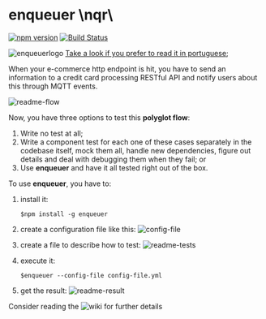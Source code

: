 # enqueuer \nqr\
[![npm version](https://badge.fury.io/js/enqueuer.svg)](https://badge.fury.io/js/enqueuer) [![Build Status](https://travis-ci.org/lopidio/enqueuer.svg?branch=develop)](https://travis-ci.org/lopidio/enqueuer)

![enqueuerlogo](https://github.com/lopidio/enqueuer/blob/develop/docs/logo/fullLogo1.png "Enqueuer Logo")
[Take a look if you prefer to read it in portuguese](/README-PT_BR.md);

When your e-commerce http endpoint is hit, you have to send an information to a credit card processing RESTful API and notify users about this through MQTT events.

![readme-flow](https://github.com/lopidio/enqueuer/blob/develop/docs/readme-flow.png "Flow")

Now, you have three options to test this **polyglot flow**:
1. Write no test at all;
2. Write a component test for each one of these cases separately in the codebase itself, mock them all, handle new dependencies, figure out details and deal with debugging them when they fail; or
3. Use **enqueuer** and have it all tested right out of the box.

To use **enqueuer**, you have to:

1. install it:

    ```$npm install -g enqueuer```
    
2. create a configuration file like this:
    ![config-file](https://github.com/lopidio/enqueuer/blob/develop/docs/readme-config.png "config-file.yml")

3. create a file to describe how to test:
    ![readme-tests](https://github.com/lopidio/enqueuer/blob/develop/docs/readme-test.png "testfile")

4. execute it:

    ```$enqueuer --config-file config-file.yml```
    
5. get the result:
    ![readme-result](https://github.com/lopidio/enqueuer/blob/develop/docs/readme-result.png "example result")
    
Consider reading the ![wiki](https://github.com/lopidio/enqueuer/wiki "wiki") for further details